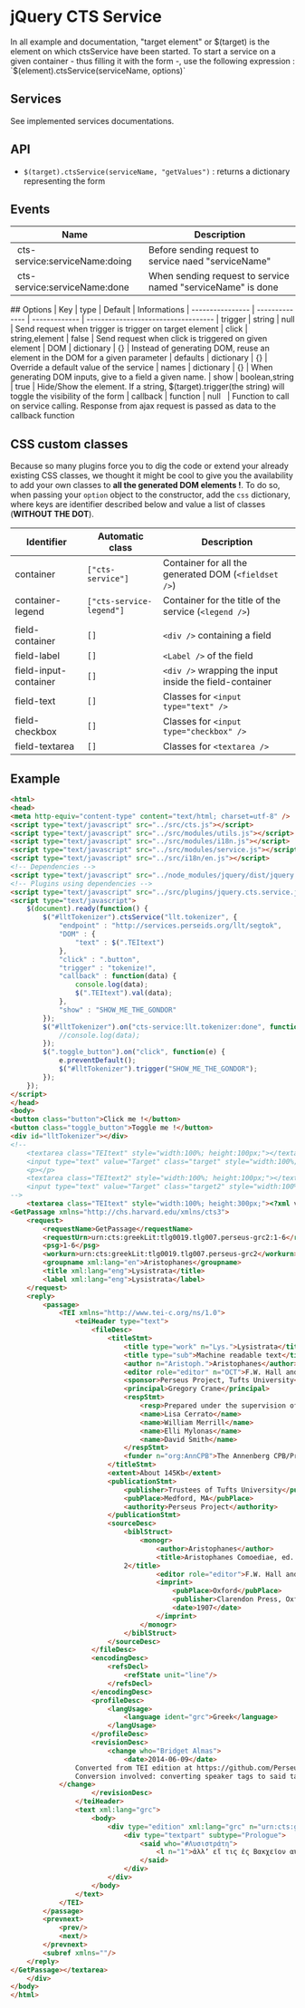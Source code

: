jQuery CTS Service 
===

In all example and documentation, "target element" or $(target) is the element on which ctsService have been started. To start a service on a given container - thus filling it with the form -, use the following expression : `$(element).ctsService(serviceName, options)`

## Services

See implemented services documentations.

## API

- `$(target).ctsService(serviceName, "getValues")` : returns a dictionary representing the form

## Events

| Name                   | Description
|-------------------------------|---------------------------------
| cts-service:serviceName:doing | Before sending request to service naed "serviceName"
| cts-service:serviceName:done  | When sending request to service named "serviceName" is done

## Options
| Key              | type           | Default       | Informations
| ---------------- | -------------- | ------------- | -----------------------------------
| trigger          | string         | null          | Send request when trigger is trigger on target element
| click            | string,element | false         | Send request when click is triggered on given element
| DOM              | dictionary     | {}            | Instead of generating DOM, reuse an element in the DOM for a given parameter
| defaults         | dictionary     | {}            | Override a default value of the service
| names            | dictionary     | {}            | When generating DOM inputs, give to a field a given name.
| show             | boolean,string | true          | Hide/Show the element. If a string, $(target).trigger(the string) will toggle the visibility of the form
| callback         | function       | null          | Function to call on service calling. Response from ajax request is passed as data to the callback function


## CSS custom classes

Because so many plugins force you to dig the code or extend your already existing CSS classes, we thought it might be cool to give you the availability to add your own classes to **all the generated DOM elements !**. To do so, when passing your `option` object to the constructor, add the `css` dictionary, where keys are identifier described below and value a list of classes (**WITHOUT THE DOT**).

|      Identifier          |  Automatic class                   | Description
|--------------------------|------------------------------------|--------------
| container                | `["cts-service"]`                  | Container for all the generated DOM (`<fieldset />`)
| container-legend         | `["cts-service-legend"]`           | Container for the title of the service (`<legend />`)
|                          |                                    |
| field-container          | `[]`                               | `<div />` containing a field
| field-label              | `[]`                               | `<Label />` of the field
| field-input-container    | `[]`                               | `<div />` wrapping the input inside the field-container
| field-text               | `[]`                               | Classes for `<input type="text" />`
| field-checkbox           | `[]`                               | Classes for `<input type="checkbox" />`
| field-textarea           | `[]`                               | Classes for `<textarea />`

## Example 

```html
<html>
<head>
<meta http-equiv="content-type" content="text/html; charset=utf-8" />
<script type="text/javascript" src="../src/cts.js"></script>
<script type="text/javascript" src="../src/modules/utils.js"></script>
<script type="text/javascript" src="../src/modules/i18n.js"></script>
<script type="text/javascript" src="../src/modules/service.js"></script>
<script type="text/javascript" src="../src/i18n/en.js"></script>
<!-- Dependencies -->
<script type="text/javascript" src="../node_modules/jquery/dist/jquery.min.js"></script>
<!-- Plugins using dependencies -->
<script type="text/javascript" src="../src/plugins/jquery.cts.service.js"></script>
<script type="text/javascript">
	$(document).ready(function() {
		$("#lltTokenizer").ctsService("llt.tokenizer", {
			"endpoint" : "http://services.perseids.org/llt/segtok",
			"DOM" : {
				"text" : $(".TEItext")
			},
			"click" : ".button",
			"trigger" : "tokenize!",
			"callback" : function(data) {
				console.log(data);
				$(".TEItext").val(data);
			},
			"show" : "SHOW_ME_THE_GONDOR"
		});
		$("#lltTokenizer").on("cts-service:llt.tokenizer:done", function() {
			//console.log(data);
		});
		$(".toggle_button").on("click", function(e) {
			e.preventDefault();
			$("#lltTokenizer").trigger("SHOW_ME_THE_GONDOR");
		});
	});
</script>
</head>
<body>
<button class="button">Click me !</button> 
<button class="toggle_button">Toggle me !</button>
<div id="lltTokenizer"></div>
<!--
	<textarea class="TEItext" style="width:100%; height:100px;"></textarea>
	<input type="text" value="Target" class="target" style="width:100%;" />
	<p></p>
	<textarea class="TEItext2" style="width:100%; height:100px;"></textarea>
	<input type="text" value="Target" class="target2" style="width:100%;" />
-->
	<textarea class="TEItext" style="width:100%; height:300px;"><?xml version="1.0" encoding="UTF-8"?>
<GetPassage xmlns="http://chs.harvard.edu/xmlns/cts3">
    <request>
        <requestName>GetPassage</requestName>
        <requestUrn>urn:cts:greekLit:tlg0019.tlg007.perseus-grc2:1-6</requestUrn>
        <psg>1-6</psg>
        <workurn>urn:cts:greekLit:tlg0019.tlg007.perseus-grc2</workurn>
        <groupname xml:lang="en">Aristophanes</groupname>
        <title xml:lang="eng">Lysistrata</title>
        <label xml:lang="eng">Lysistrata</label>
    </request>
    <reply>
        <passage>
            <TEI xmlns="http://www.tei-c.org/ns/1.0">
                <teiHeader type="text">
                    <fileDesc>
                        <titleStmt>
                            <title type="work" n="Lys.">Lysistrata</title>
                            <title type="sub">Machine readable text</title>
                            <author n="Aristoph.">Aristophanes</author>
                            <editor role="editor" n="OCT">F.W. Hall and W.M. Geldart</editor>
                            <sponsor>Perseus Project, Tufts University</sponsor>
                            <principal>Gregory Crane</principal>
                            <respStmt>
                                <resp>Prepared under the supervision of</resp>
                                <name>Lisa Cerrato</name>
                                <name>William Merrill</name>
                                <name>Elli Mylonas</name>
                                <name>David Smith</name>
                            </respStmt>
                            <funder n="org:AnnCPB">The Annenberg CPB/Project</funder>
                        </titleStmt>
                        <extent>About 145Kb</extent>
                        <publicationStmt>
                            <publisher>Trustees of Tufts University</publisher>
                            <pubPlace>Medford, MA</pubPlace>
                            <authority>Perseus Project</authority>
                        </publicationStmt>
                        <sourceDesc>
                            <biblStruct>
                                <monogr>
                                    <author>Aristophanes</author>
                                    <title>Aristophanes Comoediae, ed. F.W. Hall and W.M. Geldart, vol.
							2</title>
                                    <editor role="editor">F.W. Hall and W.M. Geldart</editor>
                                    <imprint>
                                        <pubPlace>Oxford</pubPlace>
                                        <publisher>Clarendon Press, Oxford</publisher>
                                        <date>1907</date>
                                    </imprint>
                                </monogr>
                            </biblStruct>
                        </sourceDesc>
                    </fileDesc>
                    <encodingDesc>
                        <refsDecl>
                            <refState unit="line"/>
                        </refsDecl>
                    </encodingDesc>
                    <profileDesc>
                        <langUsage>
                            <language ident="grc">Greek</language>
                        </langUsage>
                    </profileDesc>
                    <revisionDesc>
                        <change who="Bridget Almas">
                            <date>2014-06-09</date>
				Converted from TEI edition at https://github.com/PerseusDL/canonical/blob/master/CTS_XML_TEI/perseus/greekLit/tlg0019/tlg006/tlg0019.tlg007.perseus-grc1.xml
				Conversion involved: converting speaker tags to said tags, adding line numbers, converting div1 and div2 to divs.				
			</change>
                    </revisionDesc>
                </teiHeader>
                <text xml:lang="grc">
                    <body>
                        <div type="edition" xml:lang="grc" n="urn:cts:greekLit:tlg0019.tlg007.perseus-grc2">
                            <div type="textpart" subtype="Prologue">
                                <said who="#Λυσιστράτη">
                                    <l n="1">ἀλλʼ εἴ τις ἐς Βακχεῖον αὐτὰς ἐκάλεσεν,</l>
                                </said>
                            </div>
                        </div>
                    </body>
                </text>
            </TEI>
        </passage>
        <prevnext>
            <prev/>
            <next/>
        </prevnext>
        <subref xmlns=""/>
    </reply>
</GetPassage></textarea>
	</div>
</body>
</html>
```